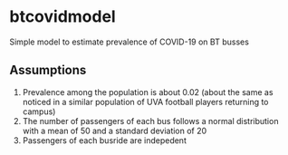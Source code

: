 # btcovidmodel
Simple model to estimate prevalence of COVID-19 on BT busses

## Assumptions
1. Prevalence among the population is about 0.02 (about the same as noticed in a similar population of UVA football players returning to campus)
2. The number of passengers of each bus follows a normal distribution with a mean of 50 and a standard deviation of 20
3. Passengers of each busride are indepedent

